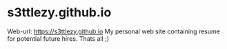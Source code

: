 # s3ttlezy.github.io
Web-url: https://s3ttlezy.github.io
My personal web site containing resume for potential future hires.
Thats all ;)

